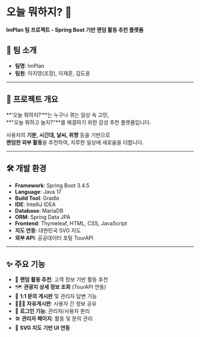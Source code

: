 # 오늘 뭐하지? 🎲  
**ImPlan 팀 프로젝트 - Spring Boot 기반 랜덤 활동 추천 플랫폼**

## 👥 팀 소개
- **팀명**: ImPlan  
- **팀원**: 이지영(조장), 이재훈, 김도윤  

---

## 📌 프로젝트 개요
**‘오늘 뭐하지?’**는 누구나 겪는 일상 속 고민,  
**"오늘 뭐하고 놀지?"**를 해결하기 위한 감성 추천 플랫폼입니다.

사용자의 **기분, 시간대, 날씨, 취향** 등을 기반으로  
**랜덤한 외부 활동**을 추천하여, 지루한 일상에 새로움을 더합니다.

---

## 🛠 개발 환경
- **Framework**: Spring Boot 3.4.5  
- **Language**: Java 17  
- **Build Tool**: Gradle  
- **IDE**: IntelliJ IDEA  
- **Database**: MariaDB  
- **ORM**: Spring Data JPA  
- **Frontend**: Thymeleaf, HTML, CSS, JavaScript  
- **지도 연동**: 대한민국 SVG 지도  
- **외부 API**: 공공데이터 포털 TourAPI  

---

## ✨ 주요 기능
- 🎯 **랜덤 활동 추천**: 고객 정보 기반 활동 추천  
- 🗺️ **관광지 상세 정보 조회** (TourAPI 연동)  
- 💬 **1:1 문의 게시판** 및 관리자 답변 기능  
- 🧑‍🤝‍🧑 **자유게시판**: 사용자 간 정보 공유  
- 🔐 **로그인 기능**: 관리자/사용자 분리  
- 🛠️ **관리자 페이지**: 활동 및 문의 관리  
- 🗾 **SVG 지도 기반 UI 연동**  

